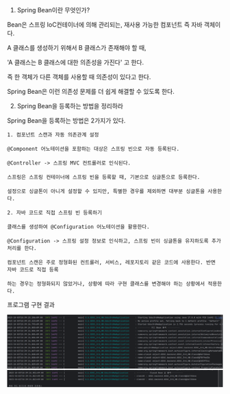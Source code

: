 1. Spring Bean이란 무엇인가?

Bean은 스프링 IoC컨테이너에 의해 관리되는, 재사용 가능한 컴포넌트 즉 자바 객체이다.

A 클래스를 생성하기 위해서 B 클래스가 존재해야 할 때,

'A 클래스는 B 클래스에 대한 의존성을 가진다' 고 한다.

즉 한 객체가 다른 객체를 사용할 때 의존성이 있다고 한다.

Spring Bean은 이런 의존성 문제를 더 쉽게 해결할 수 있도록 한다.

2. Spring Bean을 등록하는 방법을 정리하라

Spring Bean을 등록하는 방법은 2가지가 있다.

    1. 컴포넌트 스캔과 자동 의존관계 설정

    @Component 어노테이션을 포함하는 대상은 스프링 빈으로 자동 등록된다.

    @Controller -> 스프링 MVC 컨트롤러로 인식된다.

    스프링은 스프링 컨테이너에 스프링 빈을 등록할 때, 기본으로 싱글톤으로 등록한다.

    설정으로 싱글톤이 아니게 설정할 수 있지만, 특별한 경우를 제외하면 대부분 싱글톤을 사용한다.

    2. 자바 코드로 직접 스프링 빈 등록하기
    
    클래스를 생성하여 @Configuration 어노테이션을 활용한다.

    @Configuration -> 스프링 설정 정보로 인식하고, 스프링 빈이 싱글톤을 유지하도록 추가 처리를 한다.

    컴포넌트 스캔은 주로 정형화된 컨트롤러, 서비스, 레포지토리 같은 코드에 사용한다. 반면 자바 코드로 직접 등록

    하는 경우는 정형화되지 않았거나, 상황에 따라 구현 클래스를 변경해야 하는 상황에서 적용한다.

프로그램 구현 결과

![poster](./result%201.PNG)
![poster](./result%202.PNG)